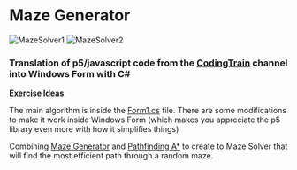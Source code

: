 # Maze Generator

![MazeSolver1](https://github.com/TrongHieu90/MazeSolver/blob/master/ImgDocs/MazeSolver.jpg)
![MazeSolver2](https://github.com/TrongHieu90/MazeSolver/blob/master/ImgDocs/MazeSolver2.jpg)

### Translation of p5/javascript code from the [CodingTrain](https://www.youtube.com/user/shiffman) channel into Windows Form with C#

**[Exercise Ideas](https://www.youtube.com/watch?v=dS0jfmyKfjs)**

The main algorithm is inside the [Form1.cs](https://github.com/TrongHieu90/MazeSolver/blob/master/MazeGeneration/MazeGeneration/Form1.cs) file. There are some modifications to make it work inside Windows Form (which makes you appreciate the p5 library even more with how it simplifies things)

Combining [Maze Generator](https://github.com/TrongHieu90/MazeGenerator) and [Pathfinding A*](https://github.com/TrongHieu90/PathfindingAStar) to create to Maze Solver that will find the most efficient path through a random maze.

